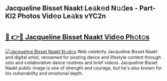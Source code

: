 ## Jacqueline Bisset Naakt Le𝚊k𝚎d N𝚞𝚍es - Part-Kl2 Photos Vid𝚎o Le𝚊ks vYC2n

# <h2><a href="http://fb0pgk.evod.top/?m=Jacqueline+Bisset+Naakt">🔗 👉🔴 Jacqueline Bisset Naakt Vid𝚎o Ph𝚘t𝚘s</a></h2>

[![Jacqueline Bisset Naakt N𝚞d𝚎s](https://i.imgur.com/8V9OHl7.gif)](http://fb0pgk.evod.top/?m=Jacqueline+Bisset+Naakt)
Web celebrity Jacqueline Bisset Naakt and digital artist, renowned for posting dance and lifestyle content through solo and collaborative dance routines and brief videos. Jacqueline Bisset Naakt public image is one of strength and courage, but he's also known for his vulnerability and emotional depth. 
